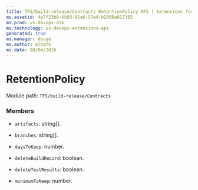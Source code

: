 ```yaml
---
title: TFS/build-release/Contracts RetentionPolicy API | Extensions for Visual Studio Team Services
ms.assetid: 4e7f23b0-6b93-91a6-57e4-b2008a817382
ms.prod: vs-devops-alm
ms.technology: vs-devops-extensions-api
generated: true
ms.manager: douge
ms.author: elbatk
ms.date: 08/04/2016
---
```


# RetentionPolicy

Module path: `TFS/build-release/Contracts`


### Members

* `artifacts`: string[]. 

* `branches`: string[]. 

* `daysToKeep`: number. 

* `deleteBuildRecord`: boolean. 

* `deleteTestResults`: boolean. 

* `minimumToKeep`: number. 

